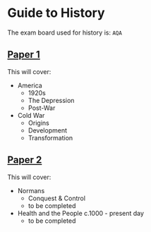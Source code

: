 # Guide to History

The exam board used for history is: `AQA`

## <u>Paper 1</u>

This will cover:

- America
	- 1920s
	- The Depression
	- Post-War
- Cold War
	- Origins
	- Development
	- Transformation

## <u>Paper 2</u>

This will cover:

- Normans
	- Conquest & Control
	- to be completed
- Health and the People c.1000 - present day
	- to be completed
